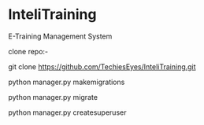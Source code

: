 # InteliTraining
E-Training Management System


clone repo:-

git clone https://github.com/TechiesEyes/InteliTraining.git

python manager.py makemigrations

python manager.py migrate

python manager.py createsuperuser

